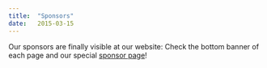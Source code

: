 ```yaml
---
title:  "Sponsors"
date:   2015-03-15
---
```


Our sponsors are finally visible at our website:
Check the bottom banner of each page and our special
[sponsor page](sponsors.html)!

